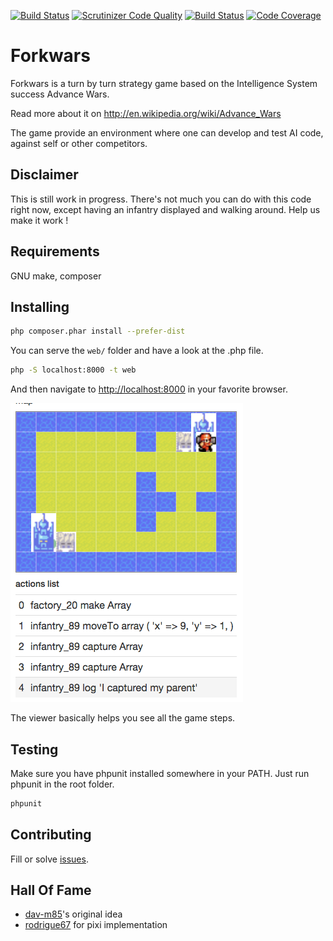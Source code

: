 [![Build Status](https://travis-ci.org/lafourchette/forkwars.svg)](https://travis-ci.org/lafourchette/forkwars)
[![Scrutinizer Code Quality](https://scrutinizer-ci.com/g/lafourchette/forkwars/badges/quality-score.png?b=master)](https://scrutinizer-ci.com/g/lafourchette/forkwars/?branch=master)
[![Build Status](https://scrutinizer-ci.com/g/lafourchette/forkwars/badges/build.png?b=master)](https://scrutinizer-ci.com/g/lafourchette/forkwars/build-status/master)
[![Code Coverage](https://scrutinizer-ci.com/g/lafourchette/forkwars/badges/coverage.png?b=master)](https://scrutinizer-ci.com/g/lafourchette/forkwars/?branch=master)

# Forkwars

Forkwars is a turn by turn strategy game based on the Intelligence System success Advance Wars.

Read more about it on http://en.wikipedia.org/wiki/Advance_Wars

The game provide an environment where one can develop and test AI code, against self or other
competitors.

## Disclaimer
This is still work in progress. There's not much you can do with this code right now, except
having an infantry displayed and walking around. Help us make it work !

## Requirements
GNU make, composer

## Installing
```bash
php composer.phar install --prefer-dist
```
You can serve the `web/` folder and have a look at the .php file.
```bash
php -S localhost:8000 -t web
```
And then navigate to [http://localhost:8000](http://localhost:8000) in your favorite browser.

![game viewer screenshot](doc/screenshot.png)

The viewer basically helps you see all the game steps.

## Testing
Make sure you have phpunit installed somewhere in your PATH. Just run phpunit in the root folder.
```bash
phpunit
```

## Contributing
Fill or solve [issues](https://github.com/lafourchette/forkwars/issues).

## Hall Of Fame
*  [dav-m85](https://github.com/dav-m85)'s original idea
*  [rodrigue67](https://github.com/rodrigue67) for pixi implementation
